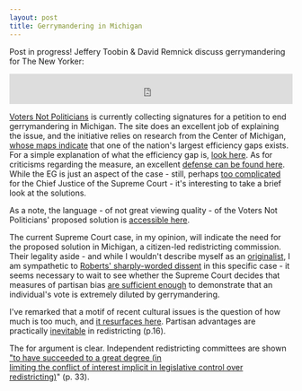 ```yaml
---
layout: post
title: Gerrymandering in Michigan
---
```

Post in progress!<!--excerpt-->
Jeffery Toobin & David Remnick discuss gerrymandering for The New Yorker: 

<iframe frameborder="0" src="https://www.wnyc.org/widgets/ondemand_player/thenewyorker/?share=1#file=/audio/json/810497/" width="100%" height="54"></iframe>

[Voters Not Politicians](http://www.votersnotpoliticians.com/) is currently collecting signatures for a petition to end gerrymandering in Michigan. The site does an excellent job of explaining the issue, and the initiative relies on research from the Center of Michigan, [whose maps indicate](http://www.bridgemi.com/public-sector/gerrymandering-michigan-among-nations-worst-new-test-claims) that one of the nation's largest efficiency gaps exists. For a simple explanation of what the efficiency gap is, [look here](https://www.brennancenter.org/sites/default/files/legal-work/How_the_Efficiency_Gap_Standard_Works.pdf). As for criticisms regarding the measure, an excellent [defense can be found here](http://www.scotusblog.com/2017/08/symposium-efficiency-gap-measure-not-test/). While the EG is just an aspect of the case - still, perhaps [too complicated](https://www.washingtonpost.com/politics/courts_law/does-chief-justice-roberts-fear-gobbledygook-or-is-that-just-baloney/2017/10/22/966c137c-b5ab-11e7-9e58-e6288544af98_story.html) for the Chief Justice of the Supreme Court - it's interesting to take a brief look at the solutions. 

As a note, the language - of not great viewing quality - of the Voters Not Politicians' proposed solution is [accessible here](https://d3n8a8pro7vhmx.cloudfront.net/votersnotpoliticians/pages/174/attachments/original/1503778069/Language_WM_8.5x11.pdf?1503778069). 

The current Supreme Court case, in my opinion, will indicate the need for the proposed solution in Michigan, a citizen-led redistricting commission. Their legality aside - and while I wouldn't describe myself as an [originalist](https://newrepublic.com/article/106441/scalia-garner-reading-the-law-textual-originalism), I am sympathetic to [Roberts' sharply-worded dissent](https://www.supremecourt.gov/opinions/14pdf/13-1314_3ea4.pdf) in this specific case - it seems necessary to wait to see whether the Supreme Court decides that measures of partisan bias [are sufficient enough](https://www.brennancenter.org/analysis/major-partisan-gerrymandering-cases) to demonstrate that an individual's vote is extremely diluted by gerrymandering. 

I've remarked that a motif of recent cultural issues is the question of how much is too much, and [it resurfaces here](https://www.npr.org/2017/10/03/552904504/this-supreme-court-case-could-radically-reshape-politics). Partisan advantages are practically [inevitable](http://electionlawblog.org/wp-content/uploads/Whitford-v-Nichol-order-on-MTD-2015.17.15.pdf) in redistricting (p.16). 

The for argument is clear. Independent redistricting committees are shown ["to have  succeeded  to  a  great  degree  (in  
limiting  the  conflict  of  interest  implicit  in  legislative  control  over  redistricting)](https://www.supremecourt.gov/opinions/14pdf/13-1314_3ea4.pdf)" (p. 33).
